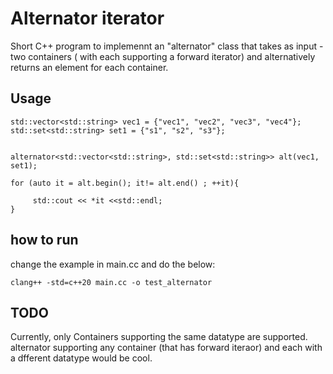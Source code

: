 # Alternator iterator
Short C++ program to implemennt an "alternator" class that takes as input - two containers ( with each supporting a forward iterator) and alternatively returns an element for each container.

## Usage
```
std::vector<std::string> vec1 = {"vec1", "vec2", "vec3", "vec4"};
std::set<std::string> set1 = {"s1", "s2", "s3"};

    
alternator<std::vector<std::string>, std::set<std::string>> alt(vec1, set1);

for (auto it = alt.begin(); it!= alt.end() ; ++it){

     std::cout << *it <<std::endl;
}
```

## how to run
change the example in main.cc and do the below:
```
clang++ -std=c++20 main.cc -o test_alternator
```


## TODO
Currently, only Containers supporting the same datatype are supported.
alternator supporting any container (that has forward iteraor) and each with a dfferent datatype would be cool.